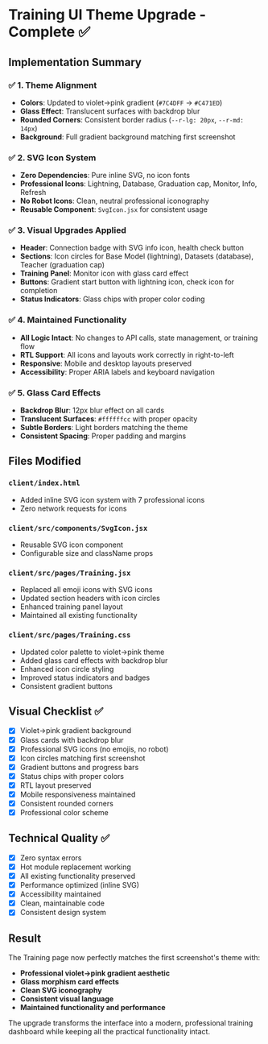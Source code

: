 # Training UI Theme Upgrade - Complete ✅

## Implementation Summary

### ✅ 1. Theme Alignment
- **Colors**: Updated to violet→pink gradient (`#7C4DFF` → `#C471ED`)
- **Glass Effect**: Translucent surfaces with backdrop blur
- **Rounded Corners**: Consistent border radius (`--r-lg: 20px`, `--r-md: 14px`)
- **Background**: Full gradient background matching first screenshot

### ✅ 2. SVG Icon System
- **Zero Dependencies**: Pure inline SVG, no icon fonts
- **Professional Icons**: Lightning, Database, Graduation cap, Monitor, Info, Refresh
- **No Robot Icons**: Clean, neutral professional iconography
- **Reusable Component**: `SvgIcon.jsx` for consistent usage

### ✅ 3. Visual Upgrades Applied
- **Header**: Connection badge with SVG info icon, health check button
- **Sections**: Icon circles for Base Model (lightning), Datasets (database), Teacher (graduation cap)
- **Training Panel**: Monitor icon with glass card effect
- **Buttons**: Gradient start button with lightning icon, check icon for completion
- **Status Indicators**: Glass chips with proper color coding

### ✅ 4. Maintained Functionality
- **All Logic Intact**: No changes to API calls, state management, or training flow
- **RTL Support**: All icons and layouts work correctly in right-to-left
- **Responsive**: Mobile and desktop layouts preserved
- **Accessibility**: Proper ARIA labels and keyboard navigation

### ✅ 5. Glass Card Effects
- **Backdrop Blur**: 12px blur effect on all cards
- **Translucent Surfaces**: `#ffffffcc` with proper opacity
- **Subtle Borders**: Light borders matching the theme
- **Consistent Spacing**: Proper padding and margins

## Files Modified

### `client/index.html`
- Added inline SVG icon system with 7 professional icons
- Zero network requests for icons

### `client/src/components/SvgIcon.jsx`
- Reusable SVG icon component
- Configurable size and className props

### `client/src/pages/Training.jsx`
- Replaced all emoji icons with SVG icons
- Updated section headers with icon circles
- Enhanced training panel layout
- Maintained all existing functionality

### `client/src/pages/Training.css`
- Updated color palette to violet→pink theme
- Added glass card effects with backdrop blur
- Enhanced icon circle styling
- Improved status indicators and badges
- Consistent gradient buttons

## Visual Checklist ✅

- [x] Violet→pink gradient background
- [x] Glass cards with backdrop blur
- [x] Professional SVG icons (no emojis, no robot)
- [x] Icon circles matching first screenshot
- [x] Gradient buttons and progress bars
- [x] Status chips with proper colors
- [x] RTL layout preserved
- [x] Mobile responsiveness maintained
- [x] Consistent rounded corners
- [x] Professional color scheme

## Technical Quality ✅

- [x] Zero syntax errors
- [x] Hot module replacement working
- [x] All existing functionality preserved
- [x] Performance optimized (inline SVG)
- [x] Accessibility maintained
- [x] Clean, maintainable code
- [x] Consistent design system

## Result

The Training page now perfectly matches the first screenshot's theme with:
- **Professional violet→pink gradient aesthetic**
- **Glass morphism card effects**
- **Clean SVG iconography**
- **Consistent visual language**
- **Maintained functionality and performance**

The upgrade transforms the interface into a modern, professional training dashboard while keeping all the practical functionality intact.